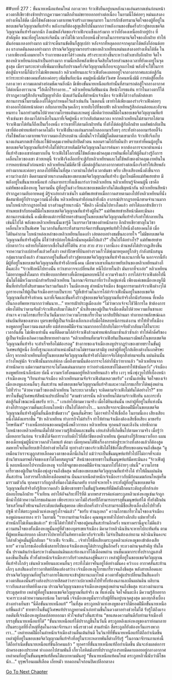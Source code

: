 ##บทที่ 277：ขั้นนายเหนือแท้คนใหม่
กลางเวหา
จ้าวเฟิงยืนอยู่บนหลังนางแอ่นมรกตเช่นก่อนหน้า ดวงตาสีเขียวข้างซ้ายปรากฏความความลึกล้ำแผ่ขยายออกอย่างต่อเนื่อง ในยามนี้ได้ค่อยๆ หม่นแสงลงอย่างเห็นได้ชัด
เมื่อใช้พลังของดวงตาเทพเจ้าสร้างภาพคุกมายา ในการกักขังทรมานจิตใจของผู้ที่อยู่ในขอบเขตจิตวิญญาณที่แท้จริง พลังงานที่ต้องสูญเสียไปนั้นมากกว่าพลังงานของขั้นครึ่งก้าวสู่ขอบเขตจิตวิญญาณที่แท้จริงมากนัก
ถึงแม้พลังจิตของจ้าวเฟิงจะแข็งแกร่งมาก ทว่าก็ยังคงเหนื่อยล้าอยู่บ้าง
ที่สำคัญคือ ขณะที่อยู่โลกแห่งจิตนั้น เขาได้ใช้เวลาเกือบหนึ่งชั่วยามในการทรมานจิตใจของอีกฝ่าย ทำให้มันอ่อนแอลงอย่างมาก
แม้ว่าจะดิ้นรนขัดขืนก็สูญเปล่า หลังจากที่หลุดออกจากคุกมาได้พลังก็อ่อนด้อยลง แรงกดดันลดลงอย่างมาก
ปราณจิตวิญญาณรอบร่างของหลิวเหยียนหม่นแสงลงอย่างเห็นได้ชัด
ในเวลาเพียงหนึ่งลมหายใจ ร่างกายของเขาได้ร่วงหล่น สร้างระยะห่างขึ้นระหว่างตัวเขากับอีกฝ่าย
จิตใจของหลิวเหยียนอ่อนล้าเป็นอย่างมาก ยามนี้เหลือพลังเพียงเจ็ดสิบในร้อยส่วนของเวลาที่ยังคงอยู่ในจุดสูงสุด
เมื่อรวมระยะห่างที่เพิ่มมากขึ้นกับปราณครึ่งจิตวิญญาณที่เกือบจะถูกเผาไหม้ พลังที่จะใช้ในการต่อสู้นับจากนี้ก็นับว่าไม่เพียงพอแล้ว
หลิวเหยียนและจ้าวเฟิงยังคงลอยอยู่ใจกลางอากาศและต่อสู้กัน
ทว่าระยะห่างของคนทั้งสองค่อยๆ เพิ่มขึ้นทีละนิด
คนผู้หนึ่งมีสัตว์วิเศษ อีกคนหนึ่งมิมี การต่อสู้ยื้อเยื้อกลางเวหา ความแตกต่างย่อมชัดเจนยิ่งนัก
มีเพียงขั้นนายเหนือแท้เท่านั้นที่สามารถต่อสู้ใจกลางอากาศได้ต่อเนื่องยาวนาน
“ไอ้เด็กไร้ยางอาย...”
หลิวเหยียนกัดฟันแน่น สีหน้าโกรธแค้น ทว่าในดวงตาก็ได้ปรากฏความรู้สึกอับจนปัญญาย้ำลึก
นับแต่วันนั้นที่ตำหนักเจ้าเมือง จ้าวเฟิงได้วางกับดักต่อเขา สถานการณ์ในยามนี้เองก็ได้ถูกกำหนดไว้แล้วเช่นกัน
ในตอนนี้
เขาทำได้เพียงมองร่างจ้าวเฟิงค่อยๆ ห่างออกไปต่อหน้าต่อตา กลับกลายเป็นจุดเล็กๆ หายลับไปที่ขอบฟ้า
หลิวเหยียนรู้สึกอ่อนด้อยและอับจนหนทาง ในอกท่วมท้นไปด้วยความโกรธแค้นและหดหู่
เมื่อคิดว่ายอดฝีมือในขอบเขตจิตวิญญาณที่แท้จริงเช่นเขา ต้องมาไล่ล่าเด็กในนภาที่เจ็ดผู้หนึ่ง ทว่ากลับล้มเหลวลง
หากหลิวเหยียนไม่สามารถไล่ตามจ้าวเฟิงมาได้ทันก็ถือเป็นเรื่องหนึ่ง
ทว่าเขาที่ไล่ตามอีกฝ่ายทัน ทั้งยังได้ต่อสู้กับอีกฝ่าย
ผลลัพธ์กลับเป็นเขาที่ต้องพ่ายแพ้อย่างคาดไม่ถึง
จ้าวเฟิงขี่นางแอ่นมรกตไกลออกมาเรื่อยๆ กระทั่งห่างออกมาร้อยลี้จึงเริ่มใช้พลังดวงตาเทพเจ้ากวาดมองไปรอบด้าน
เมื่อมั่นใจว่าไม่มีผู้ใดติดตามเขามาอีก จ้าวเฟิงจึงเก็บนางแอ่นมรกตเข้าไปและใช้ผ้าคลุมเงาหยินปกปิดตัวตน หลอมรวมไปกับผืนป่า
ตราบเท่าที่คนผู้อยู่ในขอบเขตจิตวิญญาณที่แท้จริงไม่ใช่ประสาทสัมผัสจิตวิญญาณในการค้นหา หากต้องการจะหาตำแหน่งที่แท้จริงของเขาย่อมยากเย็น
จ้าวเฟิงใช้โอกาสนี้ใช้พลังของผ้าคลุมเงาหยินเพื่อไม่ให้ผู้อื่นล่วงรู้ถึงการเคลื่อนไหวของเขา
ด้วยเหตุนี้ จ้าวเฟิงจึงเลือกที่จะสู้กับหลิวเหยียนและไม่ใช้พลังของผ้าคลุมเงาหยินในการหลบซ่อนตัวก่อนหน้า
หลิวเหยียนไม่มีสัตว์ขี่ เมื่อต่อสู้กันกลางอากาศอย่างต่อเนื่องจึงทำให้เสียพลังอย่างมากและค่อยๆ ตกลงไปที่พื้นในที่สุด
เวลาผ่านไปครึ่งเวลาต้มชา
พรึ่บ
เสียงเสียงหนึ่งดังขึ้นจากความว่างเปล่า ติดตามมาด้วยแรงกดดันของขอบเขตจิตวิญญาณที่แท้จริง
ผู้มาใหม่คือแม่ทัพเฮยข่าย มีพลังอยู่ในขั้นนายเหนือแท้ กลิ่นอายกระทั่งแข็งแกร่งกว่าหลิวเหยียน
หลิวเหยียนรู้จักคนผู้นี้ เขาคือแม่ทัพของเมืองหงหู
ในยามนั้น ผู้ที่อยู่ในช่วงวัยและขอบเขตเดียวกันได้เผชิญหน้ากัน หลิวเหยียนสีหน้าปรากฏความอับอายหดหู่ มิรู้จะเอ่ยกล่าวเช่นไร
แม่ทัพเฮยข่ายเมื่อกวาดสายตามองไปยังหลิวเหยียนที่นั่งขัดสมาธิอยู่ก็ปรากฏความนิ่งอึ้งขึ้น
หลิวเหยียนท่าทีอ่อนล้ายิ่งนัก อาภรณ์ปรากฏรอยฉีกขาดจำนวนมาก บนใบหน้าปรากฏรอยไหม้ บางส่วนดูร้ายแรงนัก
“พี่หลิว เด็กนั่นไปทางใดแล้ว อย่าได้บอกข้าเชียวว่าท่านพบเข้ากับยอดฝีมือในขอบเขตจิตวิญญาณที่แท้จริงผู้อื่น?”
แม่ทัพเฮยข่ายสีหน้ามืดทะมึนลง
สถานการณ์เช่นนี้ คงมีเพียงแต่การที่ฝ่ายตรงข้ามอยู่ในขอบเขตจิตวิญญาณที่แท้จริงจึงทำให้กลายเป็นเช่นนี้ไปได้
พลังของหลิวเหยียนนั้นเขารู้ดี ในบรรดาวิชาของตำหนักดาบ อีกฝ่ายเชียวชาญในวิชาเคลื่อนไหวเป็นพิเศษ  ในเวลาอันสั้นกระทั่งสามารถจัดการขั้นมนุษย์แท้ทั่วไปหนึ่งถึงสองคนได้
เมื่อได้ยินคำถาม ใบหน้าหล่อเหล่าของหลิวเหยียนก็แดงก่ำ เอ่ยตอบอย่างขมขื่นละอายใจ “ไม่มีขอบเขตจิตวิญญาณที่แท้จริงผู้อื่น มิใช่ว่าข้าปล่อยให้เด็กนั่นหลุดมือไปแล้ว?”
เป็นไปได้อย่างไร?
แม่ทัพเฮยข่ายเบิกตากว้าง คล้ายกับไม่อยากเชื่อในสิ่งที่ได้ยิน
สวบ สวบ สวบ
เวลานี้เอง ด้านหลังได้ปรากฏเสียงขึ้นจากความว่างเปล่าครั้งแล้วครั้งเล่า เหล่าปักษาที่บินอย่างรวดเร็วได้พุ่งมาหยุดอยู่ใกล้ๆ
กำลังสนับสนุนกลุ่มแรกมาถึงแล้ว ส่วนมากอยู่ในขั้นครึ่งก้าวสู่ขอบเขตจิตวิญญาณที่แท้จริงและนภาที่เจ็ด นอกจากนี้ยังมีผู้ที่อยู่ในขอบเขตจิตวิญญาณที่แท้จริงอีกหนึ่งคน
เมื่อพวกเขาเห็นสภาพยับเยินของหลิวเหยียนต่างก็ตื่นตะลึง
“จ้าวเฟิงหนีไปทางนั้น ทว่าเขาอาจจะเปลี่ยนทิศ หนีไปภายในป่า มันยากที่จะเอ่ย”
หลิวเหยียนไม่อยากพูดสิ่งใดมาก ทำเพียงบอกทิศทางที่เด็กหนุ่มหลบหนีไป
ความจริงแล้ว การไล่ล่าจ้าวเฟิงต่อไปนี้นั้นไม่ได้มีหวังมากนักสำหรับหลิวเหยียน
ในอาณาจักรนภาที่กว้างใหญ่แห่งนี้ เพียงแค่เขตเมืองหงหูก็มีพื้นที่เท่ากับทั้งสิบสามแคว้นรวมกันแล้ว
ในเมืองหงหู ตำหนักเจ้าเมือง
ข้อมูลการตามล่าจ้าวเฟิงต่างๆได้ถูกรายงานให้ผู้เป็นเจ้าเมืองทราบเป็นระยะ
“ผู้ที่เข้าร่วมในการไล่ล่าจ้าวเฟิงนั้นอยู่ในขอบเขตจิตวิญญาณที่แท้จริงห้าคน นภาที่เจ็ดและขั้นครึ่งก้าวสู่ขอบเขตจิตวิญญาณที่แท้จริงอีกนับร้อยคน ที่เหลือเป็นกองทัพทหารมากกว่าพันนาย...”
ทหารเฝ้าประตูเมืองเอ่ย
“ไม่ว่าพวกเจ้าจะใช้วิธีการใด ข้าต้องการเพียงได้ยินว่าตามจับตัวจ้าวเฟิงกลับมาได้แล้ว”
น้ำเสียงของผู้เป็นเจ้าเมืองเต็มไปด้วยความเย็นชาและอำนาจ
ความโกรธเกรี้ยวในวันนี้มากกว่าความโกรธเกรี้ยวในเวลาสิบปีทีผ่านมา ทำลายภาพลักษณ์เฉกเช่นบัณฑิตของเขาลง
บุตรเขยที่ผู้เป็นเจ้าเมืองเลือกเองกับมือได้หลบหนีการแต่งงาน ทำให้ทั่วทั้งเมืองหงหูตกอยู่ในความฉงนสงสัย แม้ส่งยอดฝีมือจำนวนมากออกไปกลับไม่อาจจับตัวกลับมาได้ในระยะเวลาอันสั้น
ไม่เพียงเท่านั้น คนที่ติดตามไล่ล่าจ้าวเฟิงล้วนพ่ายแพ้กลับมาซ้ำแล้วซ้ำเล่า ทำให้ศักดิ์ศรีของผู้เป็นเจ้าเมืองเกิดความเสียหายอย่างมาก
“หลิวเหยียนที่ตามจ้าวเฟิงทันเป็นคนแรงมีพลังในขอบเขตจิตวิญญาณที่แท้จริง จะสำเร็จหรือไม่ต้องรอดู”
ข้างกายของเจ้าเมืองหงหูปรากฏร่างของชายชราในขั้นผู้วิเศษแท้ผู้หนึ่ง อีกทั้งฐานะและตำแหน่งนั้นล้วนไม่ธรรมดาสามัญ
เหล่าผู้ที่อยู่ใกล้เคียงต่างก็ผงกศีรษะเล็กๆ
หากหลิวเหยียนที่อยู่ในขอบเขตจิตวิญญาณที่แท้จริงยังไม่อาจจับได้ทุกสิ่งย่อมจบสิ้น แผ่นดินนั้นกว้างใหญ่นัก จ้าวเฟิงนั้นมากเล่ห์กล เมื่อถึงยามนั้นต้องการจะไล่ล่าก็นับว่ายากแล้ว
“หลิวเหยียนจากตำหนักดาบ แม้ความสามารถจะไม่โดดเด่นมากมาย ทว่าอย่างน้อยเขาก็ไม่เคยทำให้ข้าผิดหวัง”
เจ้าเมืองหงหูพยักหน้าเล็กน้อย
บัดนี้ ความหวังทั้งหมดอยู่ที่หลิวเหยียนแล้ว
พรึบ
เงาๆ หนึ่งพุ่งวูบไปที่เบื้องหน้าเจ้าเมืองหงหู
“เรียนท่านเจ้าเมือง หลิวเหยียนตามจับจ้าวเฟิงล้มเหลวขอรับ”
เงานั้นเอ่ยขึ้น
จิตใจของเจ้าเมืองหงหูและคนอื่นๆ สั่นสะท้าน พลังขอบเขตจิตวิญญาณที่แท้จริงและความโกรธเกรี้ยวได้พลุ่งพล่านไปทั่วร่าง
“ด้วยความเร็วของหลิวเหยียน ในระยะเวลาสั้นๆ จะติดตามจ้าวเฟิงไม่ทันได้อย่างไร?”
ชายชราในขั้นผู้วิเศษแท้สีหน้าแปรเปลี่ยนไป
“ตามข่าวสารนั้น หลิวเหยียนได้ตามจ้าวเฟิงทัน และกระทั่งต่อสู้กันชั่วขณะหนึ่งขอรับ ทว่า...”
เงาเอ่ยไปตามความจริง
เมื่อได้ยินเช่นนั้น เหล่าผู้ที่อยู่ในที่แห่งนั้นต่างก็ปรากฏความตื่นตะลึงบนใบหน้า
เป็นไปได้อย่างไร... นอกเสียจากจะมียอดฝีมือในขอบเขตจิตวิญญาณที่แท้จริงผู้อื่นยื่นมือเข้าขัดขวาง”
ผู้คนสั่นศีรษะ ไม่อาจทำใจให้เชื่อถือ
ในยามนี้เอง เสียงเสียงหนึ่งได้ดังแทรกขึ้น “ข้า หลิวเหยียน ทำภารกิจไม่สำเร็จ ทำให้ท่านเจ้าเมืองต้องเสียชื่อเสียง มาขอรับโทษทัณฑ์”
ร่างเหนื่อยอ่อนของคนผู้หนึ่งพลิ้วกายลง
หลิวเหยียน
ทุกคนล้วนตะลึงงัน เอ่ยซักถาม
ใบหน้าของหลิวเหยียนเต็มไปด้วยความรู้สึกผิดและขมขื่น เอ่ยเล่าสิ่งที่เกิดขึ้นไปตามความจริง
เมื่อรู้ว่าเมื่อหลายวันก่อน จ้าวเฟิงได้จัดการวางกับดักไว้ที่สัตว์ขี่ของหลิวเหยียน ผู้คนต่างก็รู้สึกหนาวเยือก
แผนของเด็กหนุ่มผู้นี้น่าหวาดกลัวโดยแท้
ต่อมา เมื่อทุกคนได้ฟังเรื่องการต่อสู้ระหว่างทั้งสองแล้วก็ต้องสูดลมหายใจเย็นเยียบเข้าไปอย่างช่วยไม่ได้
ทุกย่างก้าวของจ้าวเฟิงได้ใช้ข้อได้เปรียบของตนจนถึงขีดสุด
“ดูเหมือนว่าเราจะดูถูกสายเลือดดวงตาของเด็กนี่เกินไป แม้ว่าจะเป็นขั้นมนุษย์แท้ทั่วไปก็ไม่อาจที่จะต่อต้านวิชาเนตรพลังจิตของเขาได้โดยสมบูรณ์”
สีหน้าของชายชราในขั้นมนุษย์แท้มืดทะมึนลง
“จ้าวเฟิงผู้นี้ หลบหนีออกไปจากเมืองหงหู จากใต้จมูกของยอดฝีมือจำนวนมากไปได้ง่ายๆ เช่นนี้”
ความโกรธเกรี้ยวของผู้เป็นเจ้าเมืองพุ่งสูงจนถึงขีดสุด
พลังของขอบเขตจิตวิญญาณที่แท้จริงได้ ทำให้ผืนแผ่นดินสั่นสะท้าน ไอสวรรค์ใกล้เคียงเดือดพล่าน
ผืนนภาเหนือตำหนักเจ้าเมืองราวกับมีก้อนเมฆก้อนใหญ่ครึ้มมารวมตัวกัน
ทุกคนราวกับถูกสิ่งที่มองไม่เห็นกดทับ ยากที่จะหายใจ กระทั่งผู้ที่อยู่ในขอบเขตจิตวิญญาณที่แท้จริงยังรู้สึกหวาดกลัว
มีเพียงชายชราในขั้นผู้วิเศษแท้ที่มีพลังฝึกตนระดับสูงที่กล้าเอ่ยปลอบโยนอีกฝ่าย “จิ่วเทียน อย่าให้อัจฉริยะที่ไร้ที่ติ มากพรสวรรค์แห่งตระกูลหลิวแห่งหงหูเช่นเจ้าถูกชักนำไปด้วยความโกรธแค้นเลย เพียงระยะเวลาไม่ถึงร้อยปีก็สามารถบรรลุขั้นมนุษย์แท้ได้  ทั้งยังฝึกฝนวิชาเสวี๋ยนฮั่วฟ่านจนถึงระดับแปดขั้นสุดยอด เพียงอีกครึ่งก้าวก็จะสามารถมีชื่อเสียงเลื่องลือไปทั่วทั้งปฐพี ทำให้ตระกูลหลิวแห่งหงหูรุ่งโรจน์แล้ว”
“ขอรับ ท่านลุงหก”
ความโกรธเกรี้ยวในใจของเจ้าเมืองหงหูผ่อนคลายลง
ทว่า ในยามนี้
“รายงานท่านเจ้าเมือง คุณหนูหายตัวไปอย่างลึกลับ แม้หาทั่วทั้งตำหนักก็ไม่เห็นแม้แต่เงา”
ข่าวนี้ได้ทำให้หัวใจของผู้คนสั่นสะท้านอีกครั้ง หนทางครานี้ดูจะไม่ดีแล้ว
ความสนใจของทั้งเมืองหงหูนั้นอยู่ที่ตัวของบุตรเขยเจ้าเมือง มิคาดว่าหลิวฉินซินจะหายไปกะทันหัน
ตามที่ผู้พบเห็นเอ่ยบอก เด็กสาวไปหายไปในทิศทางเดียวกับจ้าวเฟิง
ไม่จำเป็นต้องเอ่ยถาม
หลิวฉินซินคงจะไล่ล่าตัวคู่หมั้นผู้นี้กลับมา
“จ้าวเฟิง จ้าวเฟิง... เจ้าทำให้ชื่อเสียงตระกูลหลิวแห่งหงหูของข้าต้องเสียหาย”
ความโกรธเคืองที่เพิ่งสลายไปของเจ้าเมืองหงหูได้ปรากฏขึ้นอีกครั้ง ทะลวงผ่านจุดสำคัญ
ทันใดนั้น ปราณต้นกำเนิดระหว่างผืนแผ่นดินและท้องนภาก็ได้เดือดพล่าน
บนชั้นเมฆากระทั่งปรากฏแสงสีแดงขึ้นเป็นชั้น ทั่วทั้งตำหนักเจ้าเมืองราวกับร่วงหล่นลงสู่พื้นลาวา
เหล่าผู้ที่อยู่ในขอบเขตจิตวิญญาณที่แท้จริงใกล้ๆ เช่นหลิวเหยียนและคนอื่นๆ กระทั่งไม่อาจยืนอยู่ได้อย่างมั่นคง
คว้างงง
อากาศสั่นสะท้านเล็กๆ แสงสีแดงก่ำราวอาทิตย์อัสดงส่องสว่าง
เจ้าเมืองหงหูโกรธเกรี้ยวจนถึงขีดสุด พลังสายเลือดและปราณจิตวิญญาณที่อยู่ในร่างกายได้แทบจะเข้าสู่สถานะเผาไหม้ ดวงตาทั้งคู่แปรเปลี่ยนเป็นสีแดงก่ำ
ดวงตาสีแดงนั้นสร้างส่องประกายสีสดสว่างราวเปลวเพลิงไปทั่วทั้งท้องนภาและผืนแผ่นดิน ผลิบานราวกับแสงอาทิตย์ที่งดงาม
ปราณจิตวิญญาณของเจ้าเมืองหงหูพลุ่งพล่านจนถึงขีดสุด ทะลวงผ่านบานประตูสุดท้าย
เหล่าผู้ที่อยู่ในขอบเขตจิตวิญญาณที่แท้จริง ณ ที่แห่งนั้น จิตใจตื่นตะลึง มีความรู้สึกอยากจะคารวะลงด้วยความนอบน้อม
ในยามนี้ เจ้าเมืองหงหูนั้นราวกับผู้ที่ยืนอยู่บนจุดสูงสุด มองทุกสิ่งเบื้องล่างอย่างเย็นชา
“นี่คือขั้นนายเหนือแท้”
“ในที่สุด ตระกูลหลิวแห่งหงหูของเราก็มียอดฝีมือขั้นนายเหนือแท้ขึ้นแล้ว”
ชายชราในขั้นผู้วิเศษแท้ปรากฏหยาดน้ำเอ่อท่วมขึ้นในดวงตาอย่างช่วยไม่ได้ รับรู้ได้ถึงแรงกดดันที่เจ้าเมืองหงหูปลดปล่อยออกมา หัวใจเต้นรัวสั่นสะท้าน
“ขอแสดงความยินดีกับท่านเจ้าเมืองที่บรรลุขั้นนายเหนือแท้ได้”
“ขั้นนายเหนือแท้ได้ปรากฏขึ้นในวันนี้ ตระกูลหลิงแห่งหงหูของเราย่อมกลายเป็นตระกูลที่ยิ่งใหญ่ที่สุดในอาณาจักรนภา หนึ่งราชวงศ์ สามสำนัก สี่ตระกูลก็ยังต้องหวั่นเกรงพวกเรา...”
เหล่ายอดฝีมือในตำหนักเจ้าเมืองล้วนตื่นเต้นยินดี
ในวินาทีที่ขั้นนายเหนือแท้ได้ถือกำเนิดขึ้น เหล่าผู้ที่อยู่ในขอบเขตจิตวิญญาณที่แท้จริงที่อยู่ในระยะหลายพันลี้ต่างก็รับรู้
“ในอาณาจักรนภาแห่งนี้ได้ถือกำเนิดขั้นนายเหนือแท้ขึ้นอีกคนแล้ว ”
ทุกคราที่ขั้นนายเหนือแท้ถือกำเนิดขึ้น มันจะส่งผลต่อการปกครองของประเทศ
ห่างออกไปสามพันลี้
เกี้ยวโลหิตมังกรที่ปรากฏร่องรอยมีดดาบลอยอยู่กลางอากาศ เหล่าคนที่อยู่ในขั้นมนุษย์แท้สี่คนได้แบกหามมันอยู่
“ขั้นนายเหนือแท้คนใหม่ ตระกูลหลิวนี้นับว่ามีโชคนัก...”
บุรุษเรือนผมสีเลือด เถี่ยหมัว ทอดถอนใจก่อนปิดเปลือกตาลง


[Go To Next Chapter]( ./57.md)